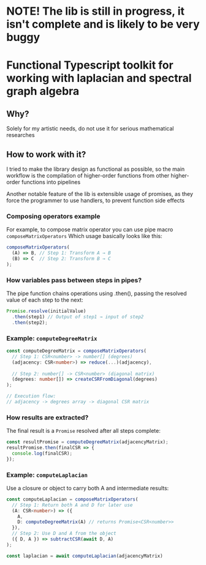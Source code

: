 # NOTE! The lib is still in progress, it isn't complete and is likely to be very buggy

# Functional Typescript toolkit for working with laplacian and spectral graph algebra

## Why?

Solely for my artistic needs, do not use it for serious mathematical researches

## How to work with it?

I tried to make the library design as functional as possible, so the main workflow is 
the compilation of higher-order functions from other higher-order functions into pipelines

Another notable feature of the lib is extensible usage of promises, as they force 
the programmer to use handlers, to prevent function side effects

### Composing operators example 

For example, to compose matrix operator you can use pipe macro `composeMatrixOperators`
Which usage basically looks like this:

```ts
composeMatrixOperators(
  (A) => B, // Step 1: Transform A → B
  (B) => C  // Step 2: Transform B → C
);
```

### How variables pass between steps in pipes?

The pipe function chains operations using .then(), passing the resolved 
value of each step to the next:

```ts
Promise.resolve(initialValue)
  .then(step1) // Output of step1 → input of step2
  .then(step2);
```

### Example: `computeDegreeMatrix`

```ts
const computeDegreeMatrix = composeMatrixOperators(
  // Step 1: CSR<number> -> number[] (degrees)
  (adjacency: CSR<number>) => reduce(...)(adjacency),
  
  // Step 2: number[] -> CSR<number> (diagonal matrix)
  (degrees: number[]) => createCSRFromDiagonal(degrees)
);

// Execution flow:
// adjacency -> degrees array -> diagonal CSR matrix
```

### How results are extracted?

The final result is a `Promise` resolved after all steps complete:

```ts
const resultPromise = computeDegreeMatrix(adjacencyMatrix);
resultPromise.then(finalCSR => {
  console.log(finalCSR);
});
```

### Example: `computeLaplacian`

Use a closure or object to carry both A and intermediate results:

```ts
const computeLaplacian = composeMatrixOperators(
  // Step 1: Return both A and D for later use
  (A: CSR<number>) => ({
    A,
    D: computeDegreeMatrix(A) // returns Promise<CSR<number>>
  }),
  // Step 2: Use D and A from the object
  ({ D, A }) => subtractCSR(await D, A)
);

const laplacian = await computeLaplacian(adjacencyMatrix)
```
